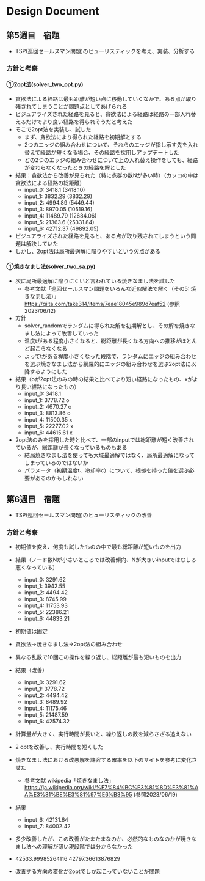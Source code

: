 # Design Document
## 第5週目　宿題
- TSP(巡回セールスマン問題)のヒューリスティックを考え、実装、分析する

### 方針と考察
#### ①2opt法(solver_two_opt.py)
- 貪欲法による経路は最も距離が短い点に移動していくなかで、ある点が取り残されてしまうことが問題点としてあげられる
- ビジュアライズされた経路を見ると、貪欲法による経路は経路の一部入れ替えるだけでより良い経路を得られそうだと考えた
- そこで2opt法を実装し、試した
    - まず、貪欲法により得られた経路を初期解とする
    - 2つのエッジの組み合わせについて、それらのエッジが指し示す先を入れ替えて経路が短くなる場合、その経路を採用しアップデートした
    - どの2つのエッジの組み合わせについて上の入れ替え操作をしても、経路が変わらなくなったときの経路を解とした
- 結果：貪欲法から改善が見られた（特に点群の数Nが多い時）（カッコの中は貪欲法による経路の総距離）
    - input_0: 3418.1 (3418.10)
    - input_1: 3832.29 (3832.29)
    - input_2: 4994.89 (5449.44)
    - input_3: 8970.05 (10519.16)
    - input_4: 11489.79 (12684.06)
    - input_5: 21363.6 (25331.84)
    - input_6: 42712.37 (49892.05)
- ビジュアライズされた経路を見ると、ある点が取り残されてしまうという問題は解決していた
- しかし、2opt法は局所最適解に陥りやすいという欠点がある

#### ①焼きなまし法(solver_two_sa.py)
- 次に局所最適解に陥りにくいと言われている焼きなまし法を試した
    - 参考文献「巡回セールスマン問題をいろんな近似解法で解く（その5: 焼きなまし法）」https://qiita.com/take314/items/7eae18045e989d7eaf52 (参照2023/06/12)
- 方針
    - solver_randomでランダムに得られた解を初期解とし、その解を焼きなまし法によって改善していった
    - 温度tがある程度小さくなると、総距離が長くなる方向への推移がほとんど起こらなくなる
    - よってtがある程度小さくなった段階で、ランダムにエッジの組み合わせを選ぶ焼きなまし法から網羅的にエッジの組み合わせを選ぶ2opt法に以降するようにした
- 結果（oが2opt法のみの時の結果と比べてより短い経路になったもの、xがより長い経路になったもの）
    - input_0: 3418.1 
    - input_1: 3778.72 o
    - input_2: 4670.27 o
    - input_3: 8813.86 o
    - input_4: 11500.35 x
    - input_5: 22277.02 x
    - input_6: 44615.61 x
- 2opt法のみを採用した時と比べて、一部のinputでは総距離が短く改善されているが、総距離が長くなっているものもある
    - 結局焼きなまし法を使っても大域最適解ではなく、局所最適解になってしまっているのではないか
    - パラメータ（初期温度t、冷却率c）について、根拠を持った値を選ぶ必要があるのかもしれない


## 第6週目　宿題
- TSP(巡回セールスマン問題)のヒューリスティックの改善

### 方針と考察
- 初期値を変え、何度も試したものの中で最も総距離が短いものを出力
- 結果（ノード数Nが小さいところでは改善傾向、Nが大きいinputではむしろ悪くなっている）
    - input_0: 3291.62
    - input_1: 3942.55
    - input_2: 4494.42 
    - input_3: 8745.99
    - input_4: 11753.93
    - input_5: 22386.21
    - input_6: 44833.21

- 初期値は固定
- 貪欲法->焼きなまし法->2opt法の組み合わせ
- 異なる乱数で10回この操作を繰り返し、総距離が最も短いものを出力
- 結果（改善）
    - input_0: 3291.62
    - input_1: 3778.72
    - input_2: 4494.42 
    - input_3: 8489.92
    - input_4: 11175.46
    - input_5: 21487.59
    - input_6: 42574.32

- 計算量が大きく、実行時間が長いと、繰り返しの数を減らさざる追えない
- 2 optを改善し、実行時間を短くした

- 焼きなまし法における改悪解を許容する確率を以下のサイトを参考に変化させた
    - 参考文献 wikipedia「焼きなまし法」https://ja.wikipedia.org/wiki/%E7%84%BC%E3%81%8D%E3%81%AA%E3%81%BE%E3%81%97%E6%B3%95 (参照2023/06/19)
- 結果
    - input_6: 42131.64
    - input_7: 84002.42
- 多少改善したが、この改善がたまたまなのか、必然的なものなのかが焼きなまし法への理解が薄い現段階では分からなかった

- 42533.99985264116
42797.36613876829

- 改善する方向の変化が2optでしか起こっていないことが問題